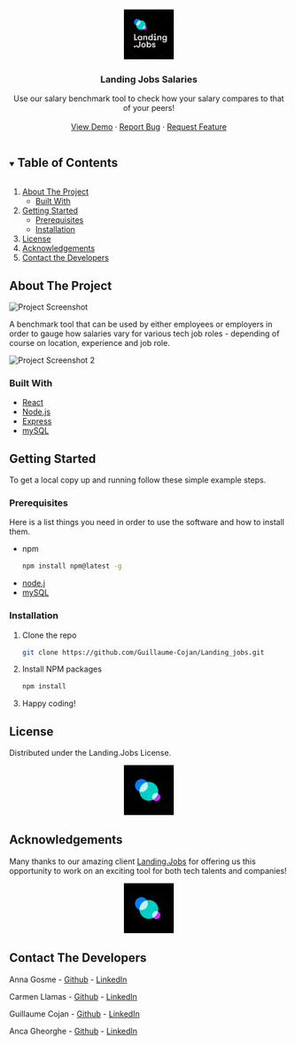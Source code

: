 <br />
<p align="center">
  <a href="#">
    <img src="src/assets/Landing-jobs-log.png" alt="Logo" width="90" height="90">
  </a>

  <h3 align="center">Landing Jobs Salaries</h3>

  <p align="center">
Use our salary benchmark tool to check how your salary compares to that of your peers!
    <br />
    <br />
    <a href="#">View Demo</a>
    ·
    <a href="https://github.com/Guillaume-Cojan/Landing_jobs/issues">Report Bug</a>
    ·
    <a href="https://github.com/Guillaume-Cojan/Landing_jobs/issues">Request Feature</a>
  </p>
</p>

<!-- TABLE OF CONTENTS -->
<details open="open">
  <summary><h2 style="display: inline-block">Table of Contents</h2></summary>
  <ol>
    <li>
      <a href="#about-the-project">About The Project</a>
      <ul>
        <li><a href="#built-with">Built With</a></li>
      </ul>
    </li>
    <li>
      <a href="#getting-started">Getting Started</a>
      <ul>
        <li><a href="#prerequisites">Prerequisites</a></li>
        <li><a href="#installation">Installation</a></li>
      </ul>
      <li><a href="#license">License</a></li>
      <li><a href="#acknowledgements">Acknowledgements</a></li>
    <li><a href="#contact">Contact the Developers</a></li>
    
  </ol>
</details>

<!-- ABOUT THE PROJECT -->
## About The Project
![Project Screenshot](https://user-images.githubusercontent.com/62710917/124365176-f7547800-dc4e-11eb-8f3b-2dfb363d8967.png)


A benchmark tool that can be used by either employees or employers in order to gauge how salaries vary for various tech job roles - depending of course on location, experience and job role. 


![Project Screenshot 2](https://user-images.githubusercontent.com/62710917/124365322-dc363800-dc4f-11eb-962c-153192597854.png)



### Built With

* [React](https://reactjs.org/)
* [Node.js](https://nodejs.dev/)
* [Express](https://expressjs.com/)
* [mySQL](https://www.mysql.com/)

<!-- GETTING STARTED -->
## Getting Started

To get a local copy up and running follow these simple example steps.

### Prerequisites

Here is a list things you need in order to use the software and how to install them.
* npm
  ```sh
  npm install npm@latest -g
  ```
* [node.j](https://nodejs.org/en/download/)
* [mySQL](https://dev.mysql.com/downloads/installer/)

### Installation

1. Clone the repo
   ```sh
   git clone https://github.com/Guillaume-Cojan/Landing_jobs.git
   ```
3. Install NPM packages
   ```sh
   npm install
   ```
4. Happy coding!

<!-- LICENSE -->
## License

Distributed under the Landing.Jobs License.

<p align="center">
<img src="src/assets/LJicon.png" alt="Logo" width="90" height="90"> 
</p>

<!-- ACKNOWLEDGEMENTS -->
## Acknowledgements

Many thanks to our amazing client [Landing.Jobs](https://landing.jobs/) for offering us this opportunity to work on an exciting tool for both tech talents and companies! 

<p align="center">
<img src="src/assets/LJicon.png" alt="Logo" width="90" height="90"> 
</p>

<!-- CONTACT -->
## Contact The Developers

Anna Gosme - [Github](https://github.com/AnnaGosme) - [LinkedIn](https://www.linkedin.com/in/anna-gosme/)  

Carmen Llamas - [Github](https://github.com/makrmeen) - [LinkedIn](https://www.linkedin.com/in/makarmeen/)

Guillaume Cojan - [Github](https://github.com/Guillaume-Cojan) - [LinkedIn](https://www.linkedin.com/in/guillaumecojan/)

Anca Gheorghe - [Github](https://github.com/anca2196) -  [LinkedIn](https://www.linkedin.com/in/anca-laura-gheorghe/)
